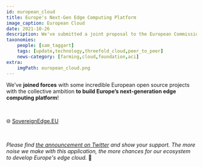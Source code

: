 ```yaml
---
id: european_cloud
title: Europe's Next-Gen Edge Computing Platform
image_caption: European Cloud
date: 2021-10-26
description: We've submitted a joint proposal to the European Commission to build Europe's next-generation edge computing platform!
taxonomies:
    people: [sam_taggart]
    tags: [update,technology,threefold_cloud,peer_to_peer]
    news-category: [farming,cloud,foundation,aci]
extra:
    imgPath: european_cloud.png
---
```


We’ve **joined forces** with some incredible European open source projects with the collective ambition **to build Europe’s next-generation edge computing platform**!

<br/>

🌐 [SovereignEdge.EU](https://sovereignedge.eu/MetaOS/)

<br/>

*Please find [the announcement on Twitter](https://twitter.com/threefold_io/status/1452941932129312774) and show your support. The more noise we make with this application, the more chances for our ecosystem to develop Europe's edge cloud.* 🙏